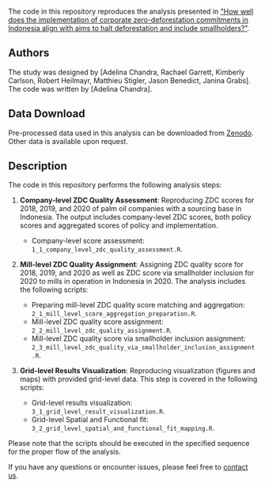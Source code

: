 The code in this repository reproduces the analysis presented in ["How well does the implementation of corporate zero-deforestation commitments in Indonesia align with aims to halt deforestation and include smallholders?"](publicationlink).

## Authors
The study was designed by [Adelina Chandra, Rachael Garrett, Kimberly Carlson, Robert Heilmayr, Matthieu Stigler, Jason Benedict, Janina Grabs]. The code was written by [Adelina Chandra].

## Data Download

Pre-processed data used in this analysis can be downloaded from [Zenodo](link). Other data is available upon request.

## Description

The code in this repository performs the following analysis steps:

1. **Company-level ZDC Quality Assessment**: Reproducing ZDC scores for 2018, 2019, and 2020 of palm oil companies with a sourcing base in Indonesia. The output includes company-level ZDC scores, both policy scores and aggregated scores of policy and implementation.
   - Company-level score assessment: `1_1_company_level_zdc_quality_assessment.R`.

3. **Mill-level ZDC Quality Assignment**: Assigning ZDC quality score for 2018, 2019, and 2020 as well as ZDC score via smallholder inclusion for 2020 to mills in operation in Indonesia in 2020. The analysis includes the following scripts:
   - Preparing mill-level ZDC quality score matching and aggregation: `2_1_mill_level_score_aggregation_preparation.R`.
   - Mill-level ZDC quality score assignment: `2_2_mill_level_zdc_quality_assignment.R`.
   - Mill-level ZDC quality score via smallholder inclusion assignment: `2_3_mill_level_zdc_quality_via_smallholder_inclusion_assignment.R`.

4. **Grid-level Results Visualization**: Reproducing visualization (figures and maps) with provided grid-level data. This step is covered in the following scripts:
   - Grid-level results visualization: `3_1_grid_level_result_visualization.R`.
   - Grid-level Spatial and Functional fit: `3_2_grid_level_spatial_and_functional_fit_mapping.R`.

Please note that the scripts should be executed in the specified sequence for the proper flow of the analysis.

If you have any questions or encounter issues, please feel free to [contact us](mailto:adelinachandra@gmail.com).
